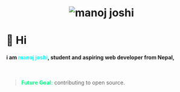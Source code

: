 <h1 align="center">  
    <img src="https://raw.githubusercontent.com/hello-manoj/hello-manoj/main/name.svg" alt="manoj joshi">  
</h1> 

# 👋 Hi

#### i am **<span style="color:#00ffff">manoj joshi</span>**, student and aspiring web developer from Nepal, 
<br>

> **<span style="color:#00ff88">Future Goal:</span>** contributing to open source.

<br>

